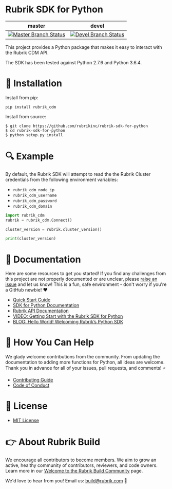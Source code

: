 # Rubrik SDK for Python

| master                                                                                                                                                                            | devel                                                                                                                                                                          |
|-----------------------------------------------------------------------------------------------------------------------------------------------------------------------------------|--------------------------------------------------------------------------------------------------------------------------------------------------------------------------------|
| [![Master Branch Status](https://circleci.com/gh/rubrikinc/rubrik-sdk-for-python/tree/master.svg?style=svg)](https://circleci.com/gh/rubrikinc/rubrik-sdk-for-python/tree/master) | [![Devel Branch Status](https://circleci.com/gh/rubrikinc/rubrik-sdk-for-python/tree/devel.svg?style=svg)](https://circleci.com/gh/rubrikinc/rubrik-sdk-for-python/tree/devel) |


This project provides a Python package that makes it easy to interact with the Rubrik CDM API.

The SDK has been tested against Python 2.7.6 and Python 3.6.4.

# :hammer: Installation

Install from pip:

`pip install rubrik_cdm`

Install from source:
```
$ git clone https://github.com/rubrikinc/rubrik-sdk-for-python
$ cd rubrik-sdk-for-python
$ python setup.py install
```

# :mag: Example

By default, the Rubrik SDK will attempt to read the the Rubrik Cluster credentials from the following environment variables:

* `rubrik_cdm_node_ip`
* `rubrik_cdm_username`
* `rubrik_cdm_password`
* `rubrik_cdm_domain`

```py
import rubrik_cdm
rubrik = rubrik_cdm.Connect()

cluster_version = rubrik.cluster_version()

print(cluster_version)
```

# :blue_book: Documentation 

Here are some resources to get you started! If you find any challenges from this project are not properly documented or are unclear, please [raise an issue](https://github.com/rubrikinc/rubrik-sdk-for-python/issues/new/choose) and let us know! This is a fun, safe environment - don't worry if you're a GitHub newbie! :heart:

* [Quick Start Guide](https://github.com/rubrikinc/rubrik-sdk-for-python/blob/master/docs/quick-start.md)
* [SDK for Python Documentation](https://rubrik.gitbook.io/rubrik-sdk-for-python/)
* [Rubrik API Documentation](https://github.com/rubrikinc/api-documentation)
* [VIDEO: Getting Start with the Rubrik SDK for Python](https://www.youtube.com/watch?v=wd1PxPOd3f8&feature=youtu.be)
* [BLOG: Hello World! Welcoming Rubrik’s Python SDK](https://www.rubrik.com/blog/introducing-rubrik-python-sdk/)

# :muscle: How You Can Help

We glady welcome contributions from the community. From updating the documentation to adding more functions for Python, all ideas are welcome. Thank you in advance for all of your issues, pull requests, and comments! :star:

* [Contributing Guide](CONTRIBUTING.md)
* [Code of Conduct](CODE_OF_CONDUCT.md)

# :pushpin: License

* [MIT License](LICENSE)

# :point_right: About Rubrik Build

We encourage all contributors to become members. We aim to grow an active, healthy community of contributors, reviewers, and code owners. Learn more in our [Welcome to the Rubrik Build Community](https://github.com/rubrikinc/welcome-to-rubrik-build) page.

We'd  love to hear from you! Email us: build@rubrik.com :love_letter:
